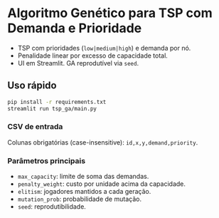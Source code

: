 # Algoritmo Genético para TSP com Demanda e Prioridade

- TSP com prioridades (`low|medium|high`) e demanda por nó.
- Penalidade linear por excesso de capacidade total.
- UI em Streamlit. GA reprodutível via `seed`.

## Uso rápido

```bash
pip install -r requirements.txt
streamlit run tsp_ga/main.py
```

### CSV de entrada
Colunas obrigatórias (case-insensitive): `id,x,y,demand,priority`.

### Parâmetros principais
- `max_capacity`: limite de soma das demandas.
- `penalty_weight`: custo por unidade acima da capacidade.
- `elitism`: jogadores mantidos a cada geração.
- `mutation_prob`: probabilidade de mutação.
- `seed`: reprodutibilidade.
